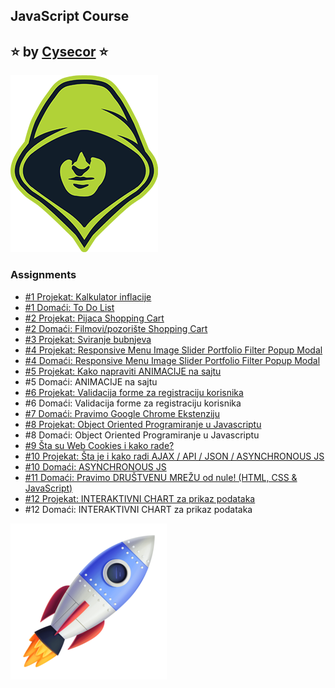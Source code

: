 ## JavaScript Course 
##  ⭐ by   [Cysecor](https://www.youtube.com/playlist?list=PL_CImUqaeU3-2JHKoeosP0ASl6rFnb3Pf)    ⭐ 


![Logo](https://github.com/nstVanja/Cysecor-JS/blob/main/img/cysecor_logo.png?raw=true)


### Assignments

 - [#1 Projekat: Kalkulator inflacije](https://rawcdn.githack.com/nstVanja/Cysecor-JS/931682a7243d85a7169239693e21e492124619cf/Kalkulator%20inflacije/index.html)
 - [#1 Domaći: To Do List](https://rawcdn.githack.com/nstVanja/Cysecor-JS/518b0f0c38201e6b23227e4315b62d67e06de084/ToDoList/index.html)
 - [#2 Projekat: Pijaca Shopping Cart](https://rawcdn.githack.com/nstVanja/Cysecor-JS/dd9a0a9036950c664096de519790aa339567be50/Pijaca%20Shopping%20Cart/index.html)
 - [#2 Domaći: Filmovi/pozorište Shopping Cart](https://rawcdn.githack.com/nstVanja/Cysecor-JS/03cbf91e6d6f5dc976b8820b565ca85b853729b3/Teatar%20Shopping%20Cart/index.html)
 - [#3 Projekat: Sviranje bubnjeva](https://rawcdn.githack.com/nstVanja/Cysecor-JS/50b6171156e0d8d391f0e83b5c366347b765d376/Bubnjevi/index.html)
 - [#4 Projekat: Responsive Menu Image Slider Portfolio Filter  Popup Modal](https://rawcdn.githack.com/nstVanja/Cysecor-JS/2065a6704e3b8a6cf85203cc5ea683ca41c5ba9a/Responsive%20Menu%20Class/index.html)
 - [#4 Domaći: Responsive Menu Image Slider Portfolio Filter  Popup Modal](https://rawcdn.githack.com/nstVanja/Cysecor-JS/838c3404889a7a89bb137b7a029afd4987fe12e4/Responsive%20Menu%20Assignment/index.html)
 - [#5 Projekat: Kako napraviti ANIMACIJE na sajtu](https://rawcdn.githack.com/nstVanja/Cysecor-JS/3b92550861489b637e791a92d699ebc545c90c02/Animacije%20Class/index.html)
 - #5 Domaći: ANIMACIJE na sajtu
 - [#6 Projekat: Validacija forme za registraciju korisnika](https://rawcdn.githack.com/nstVanja/Cysecor-JS/cea5c90c803a0058cdf818afb546e0b14df2d813/Validacija%20forme/index.html)
 - #6 Domaći: Validacija forme za registraciju korisnika
 - [#7 Domaći: Pravimo Google Chrome Ekstenziju](https://github.com/nstVanja/Cysecor-JS/tree/main/Vanja%20Google)
 - [#8 Projekat: Object Oriented Programiranje u Javascriptu](https://rawcdn.githack.com/nstVanja/Cysecor-JS/9dffb67bbd75ce79cece3e9d8d61aa9470c9f577/OOP%20Validacija%20forme/index.html)
 - #8 Domaći: Object Oriented Programiranje u Javascriptu
 - [#9 Šta su Web Cookies i kako rade?](https://rawcdn.githack.com/nstVanja/Cysecor-JS/68b241f053ba173ac4edcc26999f1b448be17652/Web%20Cookies/index.html)
 - [#10 Projekat: Šta je i kako radi AJAX / API / JSON / ASYNCHRONOUS JS](https://rawcdn.githack.com/nstVanja/Cysecor-JS/703ca389514a5614d0f807fb05f867f0fe3f7004/Kako%20radi%20AJAX%20%20API%20%20JSON/index.html)
 - [#10 Domaći: ASYNCHRONOUS JS](https://rawcdn.githack.com/nstVanja/Cysecor-JS/108a1c258b036514fdb1d1c026c4e86583969f8c/Async%20JS/index.html)
 - [#11 Domaći: Pravimo DRUŠTVENU MREŽU od nule! (HTML, CSS & JavaScript)](https://rawcdn.githack.com/nstVanja/Cysecor-JS/d46300686067e330234bfaf17cf65a3acaa2503e/SocialNetwork/index.html)
 - [#12 Projekat: INTERAKTIVNI CHART za prikaz podataka](https://rawcdn.githack.com/nstVanja/Cysecor-JS/74bdc6cf9fa008919145479e8688a650bfa78e45/Interaktivni%20Chart%20Class/index.html)
 - #12 Domaći: INTERAKTIVNI CHART za prikaz podataka


![App Screenshot](https://github.com/nstVanja/Cysecor-JS/blob/d48df3e71dcd3512ef7ad481385c41117666af85/img/raketa.png)
